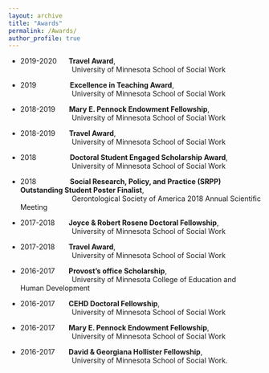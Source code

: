 ```yaml
---
layout: archive
title: "Awards"
permalink: /Awards/
author_profile: true
---
```


* 2019-2020 &nbsp;&nbsp;&nbsp;&nbsp;&nbsp;**Travel Award**, <br>&nbsp;&nbsp;&nbsp;&nbsp;&nbsp;&nbsp; &nbsp;&nbsp;&nbsp;&nbsp;&nbsp; &nbsp;&nbsp;&nbsp;&nbsp;&nbsp;&nbsp;&nbsp;&nbsp;&nbsp;&nbsp;&nbsp;&nbsp; University of Minnesota School of Social Work 

* 2019 &nbsp;&nbsp;&nbsp;&nbsp;&nbsp;&nbsp;&nbsp;&nbsp;&nbsp;&nbsp;&nbsp;&nbsp;&nbsp;&nbsp;&nbsp;&nbsp;**Excellence in Teaching Award**, <br>&nbsp;&nbsp;&nbsp;&nbsp;&nbsp;&nbsp;&nbsp;&nbsp;&nbsp;&nbsp;&nbsp;&nbsp;&nbsp;&nbsp;&nbsp;&nbsp;&nbsp;&nbsp;&nbsp;&nbsp;&nbsp;&nbsp;&nbsp;&nbsp;&nbsp; University of Minnesota School of Social Work

* 2018-2019 &nbsp;&nbsp;&nbsp;&nbsp;&nbsp; **Mary E. Pennock Endowment Fellowship**, <br>&nbsp;&nbsp;&nbsp;&nbsp;&nbsp;&nbsp; &nbsp;&nbsp;&nbsp;&nbsp;&nbsp; &nbsp;&nbsp;&nbsp;&nbsp;&nbsp;&nbsp;&nbsp;&nbsp;&nbsp;&nbsp;&nbsp;&nbsp; University of Minnesota School of Social Work

* 2018-2019 &nbsp;&nbsp;&nbsp;&nbsp;&nbsp; **Travel Award**, <br>&nbsp;&nbsp;&nbsp;&nbsp;&nbsp;&nbsp; &nbsp;&nbsp;&nbsp;&nbsp;&nbsp; &nbsp;&nbsp;&nbsp;&nbsp;&nbsp;&nbsp;&nbsp;&nbsp;&nbsp;&nbsp;&nbsp;&nbsp; University of Minnesota School of Social Work 

* 2018 &nbsp;&nbsp;&nbsp;&nbsp;&nbsp;&nbsp;&nbsp;&nbsp;&nbsp;&nbsp;&nbsp;&nbsp;&nbsp;&nbsp;&nbsp;&nbsp;**Doctoral Student Engaged Scholarship Award**, <br>&nbsp;&nbsp;&nbsp;&nbsp;&nbsp;&nbsp;&nbsp;&nbsp;&nbsp;&nbsp;&nbsp;&nbsp;&nbsp;&nbsp;&nbsp;&nbsp;&nbsp;&nbsp;&nbsp;&nbsp;&nbsp;&nbsp;&nbsp;&nbsp;&nbsp; University of Minnesota School of Social Work

* 2018 &nbsp;&nbsp;&nbsp;&nbsp;&nbsp;&nbsp;&nbsp;&nbsp;&nbsp;&nbsp;&nbsp;&nbsp;&nbsp;&nbsp;&nbsp;&nbsp;**Social Research, Policy, and Practice (SRPP) Outstanding Student Poster Finalist**, <br>&nbsp;&nbsp;&nbsp;&nbsp;&nbsp;&nbsp;&nbsp;&nbsp;&nbsp;&nbsp;&nbsp;&nbsp;&nbsp;&nbsp;&nbsp;&nbsp;&nbsp;&nbsp;&nbsp;&nbsp;&nbsp;&nbsp;&nbsp;&nbsp;&nbsp; Gerontological Society of America 2018 Annual Scientific Meeting

* 2017-2018 &nbsp;&nbsp;&nbsp;&nbsp;&nbsp; **Joyce & Robert Rosene Doctoral Fellowship**, <br>&nbsp;&nbsp;&nbsp;&nbsp;&nbsp;&nbsp; &nbsp;&nbsp;&nbsp;&nbsp;&nbsp; &nbsp;&nbsp;&nbsp;&nbsp;&nbsp;&nbsp;&nbsp;&nbsp;&nbsp;&nbsp;&nbsp;&nbsp; University of Minnesota School of Social Work

* 2017-2018 &nbsp;&nbsp;&nbsp;&nbsp;&nbsp; **Travel Award**, <br>&nbsp;&nbsp;&nbsp;&nbsp;&nbsp;&nbsp; &nbsp;&nbsp;&nbsp;&nbsp;&nbsp; &nbsp;&nbsp;&nbsp;&nbsp;&nbsp;&nbsp;&nbsp;&nbsp;&nbsp;&nbsp;&nbsp;&nbsp; University of Minnesota School of Social Work

* 2016-2017 &nbsp;&nbsp;&nbsp;&nbsp;&nbsp; **Provost’s office Scholarship**, <br>&nbsp;&nbsp;&nbsp;&nbsp;&nbsp;&nbsp; &nbsp;&nbsp;&nbsp;&nbsp;&nbsp; &nbsp;&nbsp;&nbsp;&nbsp;&nbsp;&nbsp;&nbsp;&nbsp;&nbsp;&nbsp;&nbsp;&nbsp; University of Minnesota College of Education and Human Development

* 2016-2017 &nbsp;&nbsp;&nbsp;&nbsp;&nbsp; **CEHD Doctoral Fellowship**, <br>&nbsp;&nbsp;&nbsp;&nbsp;&nbsp;&nbsp; &nbsp;&nbsp;&nbsp;&nbsp;&nbsp; &nbsp;&nbsp;&nbsp;&nbsp;&nbsp;&nbsp;&nbsp;&nbsp;&nbsp;&nbsp;&nbsp;&nbsp; University of Minnesota School of Social Work

* 2016-2017 &nbsp;&nbsp;&nbsp;&nbsp;&nbsp; **Mary E. Pennock Endowment Fellowship**, <br>&nbsp;&nbsp;&nbsp;&nbsp;&nbsp;&nbsp; &nbsp;&nbsp;&nbsp;&nbsp;&nbsp; &nbsp;&nbsp;&nbsp;&nbsp;&nbsp;&nbsp;&nbsp;&nbsp;&nbsp;&nbsp;&nbsp;&nbsp; University of Minnesota School of Social Work

* 2016-2017 &nbsp;&nbsp;&nbsp;&nbsp;&nbsp; **David & Georgiana Hollister Fellowship**, <br>&nbsp;&nbsp;&nbsp;&nbsp;&nbsp;&nbsp; &nbsp;&nbsp;&nbsp;&nbsp;&nbsp; &nbsp;&nbsp;&nbsp;&nbsp;&nbsp;&nbsp;&nbsp;&nbsp;&nbsp;&nbsp;&nbsp;&nbsp; University of Minnesota School of Social Work.
